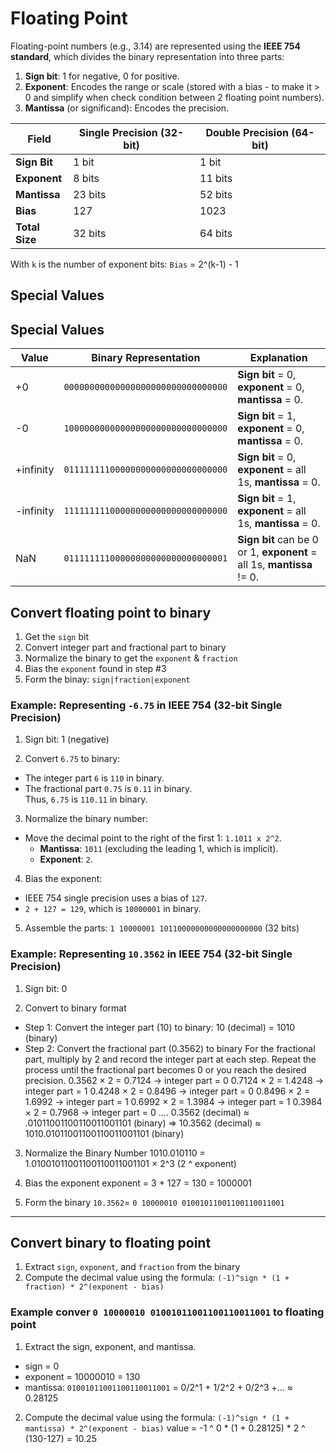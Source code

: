 # Floating Point

Floating-point numbers (e.g., 3.14) are represented using the **IEEE 754 standard**, which divides the binary representation into three parts:
1. **Sign bit**: 1 for negative, 0 for positive.
2. **Exponent**: Encodes the range or scale (stored with a bias - to make it > 0 and simplify when check condition between 2 floating point numbers).
3. **Mantissa** (or significand): Encodes the precision.

| **Field**          | **Single Precision (32-bit)** | **Double Precision (64-bit)** |
|--------------------|-------------------------------|-------------------------------|
| **Sign Bit**       | 1 bit                         | 1 bit                         |
| **Exponent**       | 8 bits                        | 11 bits                       |
| **Mantissa**       | 23 bits                       | 52 bits                       |
| **Bias**           | 127                           | 1023                          |
| **Total Size**     | 32 bits                       | 64 bits                       |


With `k` is the number of exponent bits: `Bias` = 2^(k-1) - 1

## Special Values
## Special Values

| Value     | Binary Representation              | Explanation                                                            |
|-----------|------------------------------------|------------------------------------------------------------------------|
| +0        | `00000000000000000000000000000000` | **Sign bit** = 0, **exponent** = 0, **mantissa** = 0.                  |
| -0        | `10000000000000000000000000000000` | **Sign bit** = 1, **exponent** = 0, **mantissa** = 0.                  |
| +infinity | `01111111100000000000000000000000` | **Sign bit** = 0, **exponent** = all 1s, **mantissa** = 0.             |
| -infinity | `11111111100000000000000000000000` | **Sign bit** = 1, **exponent** = all 1s, **mantissa** = 0.             |
| NaN       | `01111111100000000000000000000001` | **Sign bit** can be 0 or 1, **exponent** = all 1s, **mantissa** != 0.  |

## Convert floating point to binary

1. Get the `sign` bit
2. Convert integer part and fractional part to binary
3. Normalize the binary to get the `exponent` & `fraction`
4. Bias the `exponent` found in step #3
5. Form the binay: `sign|fraction|exponent`

### Example: Representing ` -6.75 ` in IEEE 754 (32-bit Single Precision)

1. Sign bit: 1 (negative)

2. Convert `6.75` to binary:  
- The integer part `6` is `110` in binary.  
- The fractional part `0.75` is `0.11` in binary.  
Thus, `6.75` is `110.11` in binary.

3. Normalize the binary number:  
- Move the decimal point to the right of the first 1: `1.1011 x 2^2`.  
  - **Mantissa**: `1011` (excluding the leading 1, which is implicit).  
  - **Exponent**: `2`.  

4. Bias the exponent:  
- IEEE 754 single precision uses a bias of `127`.  
- `2 + 127 = 129`, which is `10000001` in binary.  

5. Assemble the parts: `1 10000001 10110000000000000000000` (32 bits)

### Example: Representing `10.3562` in IEEE 754 (32-bit Single Precision)

1. Sign bit: 0

2. Convert to binary format
- Step 1: Convert the integer part (10) to binary: 10 (decimal) = 1010 (binary)
- Step 2: Convert the fractional part (0.3562) to binary
For the fractional part, multiply by 2 and record the integer part at each step. Repeat the process until the fractional part becomes 0 or you reach the desired precision.
0.3562 × 2 = 0.7124 → integer part = 0
0.7124 × 2 = 1.4248 → integer part = 1
0.4248 × 2 = 0.8496 → integer part = 0
0.8496 × 2 = 1.6992 → integer part = 1
0.6992 × 2 = 1.3984 → integer part = 1
0.3984 × 2 = 0.7968 → integer part = 0
.... 
0.3562 (decimal) ≈ .01011001100110011001101 (binary)
=> 10.3562 (decimal) ≈ 1010.01011001100110011001101 (binary)

3. Normalize the Binary Number
1010.010110 = 1.01001011001100110011001101 × 2^3 (2 ^ exponent)

4. Bias the exponent
exponent = 3 + 127 = 130 = 1000001

5. Form the binary
`10.3562`= `0 10000010 01001011001100110011001`

-----

## Convert binary to floating point
1. Extract `sign`, `exponent`, and `fraction` from the binary
2. Compute the decimal value using the formula: `(-1)^sign * (1 + fraction) * 2^(exponent - bias)`

### Example conver `0 10000010 01001011001100110011001` to floating point

1. Extract the sign, exponent, and mantissa.
  - sign = 0
  - exponent = 10000010 = 130
  - mantissa: `01001011001100110011001` = 0/2^1 + 1/2^2 + 0/2^3 +... ≈ 0.28125

2. Compute the decimal value using the formula: `(-1)^sign * (1 + mantissa) * 2^(exponent - bias)`
  value = -1 ^ 0 * (1 + 0.28125) * 2 ^ (130-127) = 10.25
  